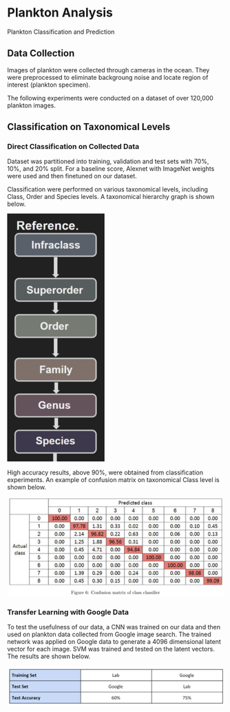 # Plankton Analysis
Plankton Classification and Prediction

## Data Collection

Images of plankton were collected through cameras in the ocean. They were preprocessed to eliminate backgroung noise and locate region of interest (plankton specimen).

The following experiments were conducted on a dataset of over 120,000 plankton images.


## Classification on Taxonomical Levels

### Direct Classification on Collected Data

Dataset was partitioned into training, validation and test sets with 70%, 10%, and 20% split. For a baseline score, Alexnet with ImageNet weights were used and then finetuned on our dataset.

Classification were performed on various taxonomical levels, including Class, Order and Species levels. A taxonomical hierarchy graph is shown below. 

![tax hierarchy](taxonomy_hierarchy.png)

High accuracy results, above 90%, were obtained from classification experiments. An example of confusion matrix on taxonomical Class level is shown below.

![confusion matrix on class level](classification_taxonomical_class_level.png)

### Transfer Learning with Google Data

To test the usefulness of our data, a CNN was trained on our data and then used on plankton data collected from Google image search. The trained network was applied on Google data to generate a 4096 dimensional latent vector for each image. SVM was trained and tested on the latent vectors. The results are shown below.

![transfer learning with SVM](transfer_learning_svm_on_google.png)